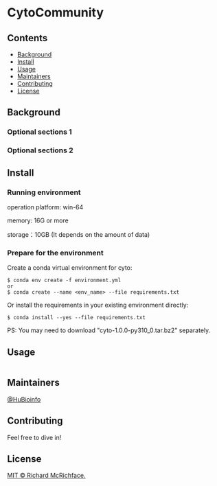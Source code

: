 # CytoCommunity

## Contents

- [Background](#background)
- [Install](#install)
- [Usage](#usage)
- [Maintainers](#maintainers)
- [Contributing](#contributing)
- [License](#license)

## Background

### Optional sections 1


### Optional sections 2


## Install

### Running environment

operation platform: win-64

memory: 16G or more

storage：10GB (It depends on the amount of data)

### Prepare for the environment 

Create a conda virtual environment for cyto:

```
$ conda env create -f environment.yml
or
$ conda create --name <env_name> --file requirements.txt
```

Or install the requirements in your existing environment directly:

```
$ conda install --yes --file requirements.txt
```

PS: You may need to download "cyto-1.0.0-py310_0.tar.bz2" separately.

## Usage

```
```
## Maintainers

[@HuBioinfo](https://github.com/huBioinfo)

## Contributing

Feel free to dive in!

## License

[MIT © Richard McRichface.](../LICENSE)
